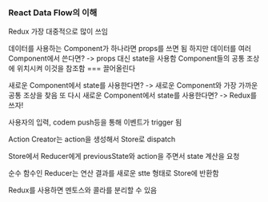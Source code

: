 ### React Data Flow의 이해

Redux   가장 대중적으로 많이 쓰임 

데이터를 사용하는 Component가 하나라면 props를 쓰면 됨 하지만 데이터를 여러 Component에서 쓴다면? -> props 대신 state을 사용함 Component들의 공통 조상에 위치시켜 이것을 참조함 === 끌어올린다

새로운 Component에서 state를 사용한다면? ->  새로운 Component와 가장 가까운 공통 조상을 찾음 또 다시 새로운 Component에서 state를 사용한다면?  -> Redux를 쓰자!



사용자의 입력, codem   push등을 통해 이벤트가 trigger 됨

Action Creator는 action을 생성해서 Store로 dispatch

Store에서 Reducer에게 previousState와 action을 주면서 state 계산을 요청

순수 함수인 Reducer는 연산 결과를 새로운 stte 형태로 Store에 반환함

Redux를 사용하면 멘토스와 콜라를 분리할 수 있음

 
